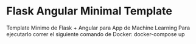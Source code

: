 # Flask Angular Minimal Template

Template Minimo de Flask + Angular para App de Machine Learning
Para ejecutarlo correr el siguiente comando de Docker:
docker-compose up